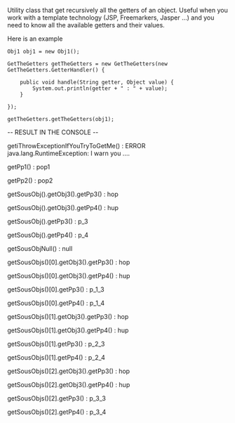 Utility class that get recursively all the getters of an object. 
Useful when you work with a template technology (JSP, Freemarkers, Jasper ...) and you need to know all the available getters and their values.

Here is an example 

	Obj1 obj1 = new Obj1();
	
	GetTheGetters getTheGetters = new GetTheGetters(new GetTheGetters.GetterHandler() {
		
		public void handle(String getter, Object value) {
			System.out.println(getter + " : " + value);
		}
		
	});

	getTheGetters.getTheGetters(obj1);


-- RESULT IN THE CONSOLE --

getiThrowExceptionIfYouTryToGetMe() : ERROR java.lang.RuntimeException: I warn you ....

getPp1() : pop1

getPp2() : pop2

getSousObj().getObj3().getPp3() : hop

getSousObj().getObj3().getPp4() : hup

getSousObj().getPp3() : p_3

getSousObj().getPp4() : p_4

getSousObjNull() : null

getSousObjs()[0].getObj3().getPp3() : hop

getSousObjs()[0].getObj3().getPp4() : hup

getSousObjs()[0].getPp3() : p_1_3

getSousObjs()[0].getPp4() : p_1_4

getSousObjs()[1].getObj3().getPp3() : hop

getSousObjs()[1].getObj3().getPp4() : hup

getSousObjs()[1].getPp3() : p_2_3

getSousObjs()[1].getPp4() : p_2_4

getSousObjs()[2].getObj3().getPp3() : hop

getSousObjs()[2].getObj3().getPp4() : hup

getSousObjs()[2].getPp3() : p_3_3

getSousObjs()[2].getPp4() : p_3_4